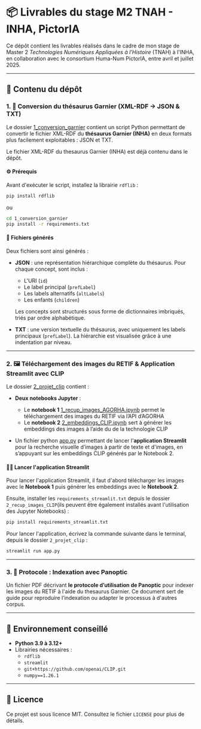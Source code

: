 # 📦 Livrables du stage M2 TNAH - INHA, PictorIA

Ce dépôt contient les livrables réalisés dans le cadre de mon stage de Master 2 *Technologies Numériques Appliquées à l’Histoire* (TNAH) à l'INHA, en collaboration avec le consortium Huma-Num PictorIA, entre avril et juillet 2025.

---

## 📁 Contenu du dépôt

### 1. 🧠 Conversion du thésaurus Garnier (XML-RDF → JSON & TXT)

Le dossier [1_conversion_garnier](https://github.com/Erriep56/RETIF_AI/blob/main/1_conversion_garnier) contient un script Python permettant de convertir le fichier XML-RDF du **thésaurus Garnier (INHA)** en deux formats plus facilement exploitables : JSON et TXT.

Le fichier XML-RDF du thesaurus Garnier (INHA) est déjà contenu dans le dépôt.

#### ⚙️ Prérequis

Avant d'exécuter le script, installez la librairie `rdflib` :

```bash 
pip install rdflib
```

ou

```bash
cd 1_conversion_garnier
pip install -r requirements.txt
```


#### 📄 Fichiers générés

Deux fichiers sont ainsi générés :

- **JSON** : une représentation hiérarchique complète du thésaurus. Pour chaque concept, sont inclus :
  - L'URI (`id`)
  - Le label principal (`prefLabel`)
  - Les labels alternatifs (`altLabels`)
  - Les enfants (`children`)

  Les concepts sont structurés sous forme de dictionnaires imbriqués, triés par ordre alphabétique.

- **TXT** : une version textuelle du thésaurus, avec uniquement les labels principaux (`prefLabel`). La hiérarchie est visualisée grâce à une indentation par niveau.

---

### 2. 🖼️ Téléchargement des images du RETIF & Application Streamlit avec CLIP

Le dossier [2_projet_clip](https://github.com/Erriep56/RETIF_AI/blob/main/2_projet_clip) contient :
- **Deux notebooks Jupyter** :
  - Le **notebook 1** [1_recup_images_AGORHA.ipynb](https://github.com/Erriep56/RETIF_AI/blob/main/2_projet_clip/1_recup_images_AGORHA.ipynb) permet le téléchargement des images du RETIF via l’API d’AGORHA
  - Le **notebook 2** [2_embeddings_CLIP.ipynb](https://github.com/Erriep56/RETIF_AI/blob/main/2_projet_clip/2_embeddings_CLIP.ipynb) sert à générer les embeddings des images à l’aide du de la technologie CLIP
  
- Un fichier python [app.py](https://github.com/Erriep56/RETIF_AI/blob/main/2_projet_clip/app.py) permettant de lancer l'**application Streamlit** pour la recherche visuelle d’images à partir de texte et d'images, en s’appuyant sur les embeddings CLIP générés par le Notebook 2.


#### 🏃‍♀️ Lancer l'application Streamlit

Pour lancer l'application Streamlit, il faut d'abord télécharger les images avec le **Notebook 1** puis générer les embeddings avec le **Notebook 2**.

Ensuite, installer les `requirements_streamlit.txt` depuis le dossier `2_recup_images_CLIP`(ils peuvent être également installés avant l'utilisation des Jupyter Notebooks) :

```bash
pip install requirements_streamlit.txt
```

Pour lancer l'application, écrivez la commande suivante dans le terminal, depuis le dossier `2_projet_clip` :

```bash
streamlit run app.py
```


---

### 3. 📗 Protocole : Indexation avec Panoptic

Un fichier PDF décrivant **le protocole d’utilisation de Panoptic** pour indexer les images du RETIF à l'aide du thesaurus Garnier. Ce document sert de guide pour reproduire l’indexation ou adapter le processus à d'autres corpus.

---

## 🧪 Environnement conseillé

- **Python 3.9 à 3.12+**
- Librairies nécessaires : 
  - `rdflib`
  - `streamlit`
  - `git+https://github.com/openai/CLIP.git`
  - `numpy==1.26.1`

---

## 📑 Licence

Ce projet est sous licence MIT. Consultez le fichier `LICENSE` pour plus de détails.
